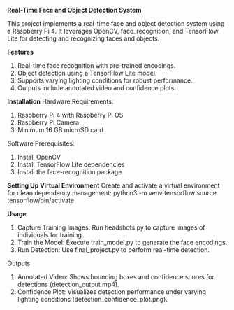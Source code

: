 **Real-Time Face and Object Detection System**

This project implements a real-time face and object detection system using a Raspberry Pi 4. It leverages OpenCV, face_recognition, and TensorFlow Lite for detecting and recognizing faces and objects.

**Features**
1. Real-time face recognition with pre-trained encodings.
2. Object detection using a TensorFlow Lite model.
3. Supports varying lighting conditions for robust performance.
4. Outputs include annotated video and confidence plots.

**Installation**
Hardware Requirements:
1. Raspberry Pi 4 with Raspberry Pi OS
2. Raspberry Pi Camera
3. Minimum 16 GB microSD card

Software Prerequisites:
1. Install OpenCV
2. Install TensorFlow Lite dependencies
3. Install the face-recognition package

**Setting Up Virtual Environment**
Create and activate a virtual environment for clean dependency management:
python3 -m venv tensorflow
source tensorflow/bin/activate

**Usage**
1. Capture Training Images: Run headshots.py to capture images of individuals for training.
2. Train the Model: Execute train_model.py to generate the face encodings.
3. Run Detection: Use final_project.py to perform real-time detection.

Outputs
1. Annotated Video: Shows bounding boxes and confidence scores for detections (detection_output.mp4).
2. Confidence Plot: Visualizes detection performance under varying lighting conditions (detection_confidence_plot.png).
